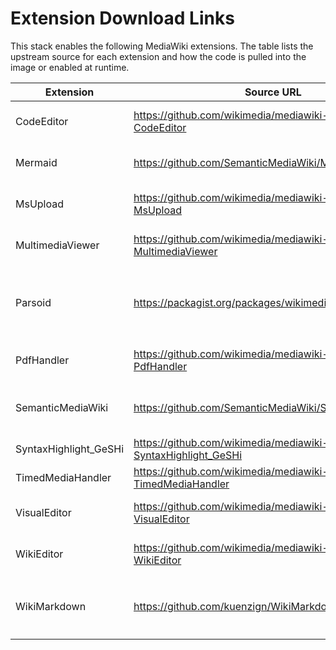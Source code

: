 # Extension Download Links

This stack enables the following MediaWiki extensions. The table lists the upstream source for each extension and how the code is pulled into the image or enabled at runtime.

| Extension | Source URL | How this project obtains it |
| --- | --- | --- |
| CodeEditor | https://github.com/wikimedia/mediawiki-extensions-CodeEditor | Bundled with the upstream `mediawiki:1.44` image and enabled in `scripts/init-mediawiki.sh`.
| Mermaid | https://github.com/SemanticMediaWiki/Mermaid | Cloned during image build in `Dockerfile.mediawiki:44`; patched and configured in `scripts/init-mediawiki.sh`.
| MsUpload | https://github.com/wikimedia/mediawiki-extensions-MsUpload | Cloned with branch `REL1_44` in `Dockerfile.mediawiki:32` and on container start in `scripts/init-mediawiki.sh:367` if missing.
| MultimediaViewer | https://github.com/wikimedia/mediawiki-extensions-MultimediaViewer | Bundled with the upstream `mediawiki:1.44` image and enabled in `scripts/init-mediawiki.sh`.
| Parsoid | https://packagist.org/packages/wikimedia/parsoid | Bundled with the upstream `mediawiki:1.44` image as a Composer vendor package; no extra download occurs. The init script only ensures `wfLoadExtension( 'Parsoid', "$IP/vendor/wikimedia/parsoid/extension.json" );`.
| PdfHandler | https://github.com/wikimedia/mediawiki-extensions-PdfHandler | Bundled with the upstream `mediawiki:1.44` image and enabled in `scripts/init-mediawiki.sh`.
| SemanticMediaWiki | https://github.com/SemanticMediaWiki/SemanticMediaWiki | Installed via Composer (`mediawiki/semantic-media-wiki:~6.0`) in `Dockerfile.mediawiki:82` and `scripts/init-mediawiki.sh:438,506`. Version 6.0+ required for MediaWiki 1.44 compatibility.
| SyntaxHighlight_GeSHi | https://github.com/wikimedia/mediawiki-extensions-SyntaxHighlight_GeSHi | Cloned with branch `REL1_44` in `Dockerfile.mediawiki:38`.
| TimedMediaHandler | https://github.com/wikimedia/mediawiki-extensions-TimedMediaHandler | Cloned with branch `REL1_44` in `Dockerfile.mediawiki:35`.
| VisualEditor | https://github.com/wikimedia/mediawiki-extensions-VisualEditor | Bundled with the upstream `mediawiki:1.44` image; VisualEditor is enabled in `scripts/init-mediawiki.sh` alongside Parsoid.
| WikiEditor | https://github.com/wikimedia/mediawiki-extensions-WikiEditor | Bundled with the upstream `mediawiki:1.44` image and enabled in `scripts/init-mediawiki.sh`.
| WikiMarkdown | https://github.com/kuenzign/WikiMarkdown | Cloned in `Dockerfile.mediawiki:41`, Composer dependencies installed during build, and patched for MediaWiki 1.44 compatibility via `patches/WikiMarkdown-mw144-title-compatibility.patch`.
